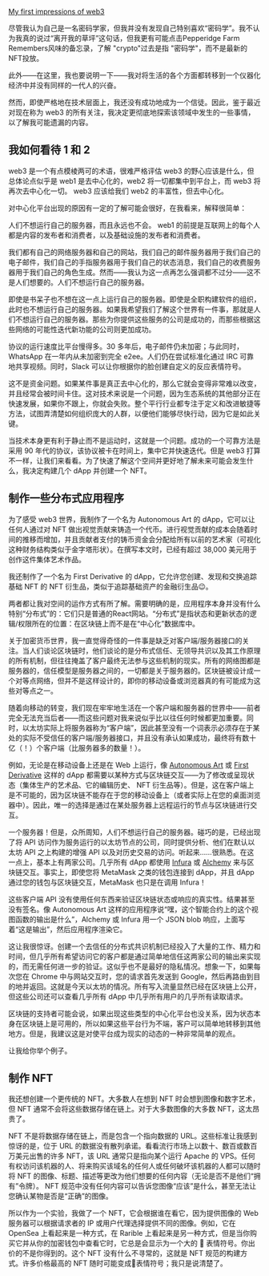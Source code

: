 [My first impressions of web3](https://moxie.org/2022/01/07/web3-first-impressions.html)

尽管我认为自己是一名密码学家，但我并没有发现自己特别喜欢“密码学”。我不认为我真的说过“离开我的草坪”这句话，但我更有可能点击Pepperidge Farm Remembers风味的备忘录，了解 "crypto"过去是指 "密码学"，而不是最新的NFT投放。

此外——在这里，我也要说明一下——我对将生活的各个方面都转移到一个仪器化经济中并没有同样的一代人的兴奋。

然而，即使严格地在技术层面上，我还没有成功地成为一个信徒。因此，鉴于最近对现在称为 web3 的所有关注，我决定更彻底地探索该领域中发生的一些事情，以了解我可能遗漏的内容。

## 我如何看待 1 和 2

web3 是一个有点模棱两可的术语，很难严格评估 web3 的野心应该是什么，但总体论点似乎是 web1 是去中心化的，web2 将一切都集中到平台上，而 web3 将再次去中心化一切。 web3 应该给我们 web2 的丰富性，但去中心化。

对中心化平台出现的原因有一定的了解可能会很好，在我看来，解释很简单：

人们不想运行自己的服务器，而且永远也不会。 web1 的前提是互联网上的每个人都是内容的发布者和消费者，以及基础设施的发布者和消费者。

我们都有自己的网络服务器和自己的网站，我们自己的邮件服务器用于我们自己的电子邮件，我们自己的手指服务器用于我们自己的状态消息，我们自己的收费服务器用于我们自己的角色生成。然而——我认为这一点再怎么强调都不过分——这不是人们想要的。人们不想运行自己的服务器。

即使是书呆子也不想在这一点上运行自己的服务器。即使是全职构建软件的组织，此时也不想运行自己的服务器。如果我希望我们了解这个世界有一件事，那就是人们不想运行自己的服务器。那些为你提供这些服务的公司是成功的，而那些根据这些网络的可能性迭代新功能的公司则更加成功。

协议的运行速度比平台慢得多。30 多年后，电子邮件仍未加密；与此同时，WhatsApp 在一年内从未加密到完全 e2ee。人们仍在尝试标准化通过 IRC 可靠地共享视频。同时，Slack 可以让你根据你的脸创建自定义的反应表情符号。

这不是资金问题。如果某件事是真正去中心化的，那么它就会变得非常难以改变，并且经常会被时间卡住。这对技术来说是一个问题，因为生态系统的其他部分正在快速发展，如果你不跟上，你就会失败。整个平行行业都专注于定义和改进敏捷等方法，试图弄清楚如何组织庞大的人群，以便他们能够尽快行动，因为它是如此关键。

当技术本身更有利于静止而不是运动时，这就是一个问题。成功的一个可靠方法是采用 90 年代的协议，该协议被卡在时间上，集中它并快速迭代。但是 web3 打算不一样，让我们来看看。为了快速了解这个空间并更好地了解未来可能会发生什么，我决定构建几个 dApp 并创建一个 NFT。

## 制作一些分布式应用程序

为了感受 web3 世界，我制作了一个名为 Autonomous Art 的 dApp，它可以让任何人通过对 NFT 做出视觉贡献来铸造一个代币。进行视觉贡献的成本会随着时间的推移而增加，并且贡献者支付的铸币资金会分配给所有以前的艺术家（可视化这种财务结构类似于金字塔形状）。在撰写本文时，已经有超过 38,000 美元用于创作这件集体艺术作品。

我还制作了一个名为 First Derivative 的 dApp，它允许您创建、发现和交换追踪基础 NFT 的 NFT 衍生品，类似于追踪基础资产的金融衍生品😉。

两者都让我对空间的运作方式有所了解。需要明确的是，应用程序本身并没有什么特别“分布式”的：它们只是普通的React网站。“分布式”是指状态和更新状态的逻辑/权限所在的位置：在区块链上而不是在“中心化”数据库中。

关于加密货币世界，我一直觉得奇怪的一件事是缺乏对客户端/服务器接口的关注。当人们谈论区块链时，他们谈论的是分布式信任、无领导共识以及其工作原理的所有机制，但往往掩盖了客户最终无法参与这些机制的现实。所有的网络图都是服务器的，信任模型是服务器之间的，一切都是关于服务器的。区块链被设计成一个对等点网络，但并不是这样设计的，即你的移动设备或浏览器真的有可能成为这些对等点之一。

随着向移动的转变，我们现在牢牢地生活在一个客户端和服务器的世界中——前者完全无法充当后者——而这些问题对我来说似乎比以往任何时候都更加重要。同时，以太坊实际上将服务器称为“客户端”，因此甚至没有一个词表示必须存在于某处的实际不受信任的客户端/服务器接口，并且没有承认如果成功，最终将有数十亿（！）个客户端（比服务器多的数量！）。

例如，无论是在移动设备上还是在 Web 上运行，像 [Autonomous Art](https://autonomous.graphics/) 或 [First Derivative](https://firstderivative.market/) 这样的 dApp 都需要以某种方式与区块链交互——为了修改或呈现状态（集体生产的艺术品、它的编辑历史、 NFT 衍生品等）。但是，这在客户端上是不可能的，因为区块链不能存在于您的移动设备上（或者实际上在您的桌面浏览器中）。因此，唯一的选择是通过在某处服务器上远程运行的节点与区块链进行交互。

一个服务器！但是，众所周知，人们不想运行自己的服务器。碰巧的是，已经出现了将 API 访问作为服务运行的以太坊节点的公司，同时提供分析、他们在默认以太坊 API 之上构建的增强 API 以及对历史交易的访问。听起来……很熟悉。在这一点上，基本上有两家公司。几乎所有 dApp 都使用 [Infura](https://infura.io/) 或 [Alchemy](https://www.alchemy.com/) 来与区块链交互。事实上，即使您将 MetaMask 之类的钱包连接到 dApp，并且 dApp 通过您的钱包与区块链交互，MetaMask 也只是在调用 Infura！

这些客户端 API 没有使用任何东西来验证区块链状态或响应的真实性。结果甚至没有签名。像 Autonomous Art 这样的应用程序说“嘿，这个智能合约上的这个视图函数的输出是什么”，Alchemy 或 Infura 用一个 JSON blob 响应，上面写着“这是输出”，然后应用程序渲染它。

这让我很惊讶。创建一个去信任的分布式共识机制已经投入了大量的工作、精力和时间，但几乎所有希望访问它的客户都是通过简单地信任这两家公司的输出来实现的，而无需任何进一步的验证。这似乎也不是最好的隐私情况。想象一下，如果每次您在 Chrome 中与网站交互时，您的请求首先发送到 Google，然后再路由到目的地并返回。这就是今天以太坊的情况。所有写入流量显然已经在区块链上公开，但这些公司还可以查看几乎所有 dApp 中几乎所有用户的几乎所有读取请求。

区块链的支持者可能会说，如果出现这些类型的中心化平台也没关系，因为状态本身在区块链上是可用的，所以如果这些平台行为不端，客户可以简单地转移到其他地方。但是，我建议这是对使平台成为现实的动态的一种非常简单的观点。

让我给你举个例子。

## 制作 NFT

我还想创建一个更传统的 NFT。大多数人在想到 NFT 时会想到图像和数字艺术，但 NFT 通常不会将这些数据存储在链上。对于大多数图像的大多数 NFT，这太昂贵了。

NFT 不是将数据存储在链上，而是包含一个指向数据的 URL。这些标准让我感到惊讶的是，位于 URL 的数据没有散列承诺。看看流行市场上以数十、数百或数百万美元出售的许多 NFT，该 URL 通常只是指向某个运行 Apache 的 VPS。任何有权访问该机器的人、将来购买该域名的任何人或任何破坏该机器的人都可以随时将 NFT 的图像、标题、描述等更改为他们想要的任何内容（无论是否不是他们“拥有”令牌）。 NFT 规范中没有任何内容可以告诉您图像“应该”是什么，甚至无法让您确认某物是否是“正确”的图像。

所以作为一个实验，我做了一个 NFT，它会根据谁在看它，因为提供图像的 Web 服务器可以根据请求者的 IP 或用户代理选择提供不同的图像。例如，它在 OpenSea 上看起来是一种方式，在 Rarible 上看起来是另一种方式，但是当你购买它并从你的加密钱包中查看它时，它总是会显示为一个大的 💩 表情符号。你出价的不是你得到的。这个 NFT 没有什么不寻常的，这就是 NFT 规范的构建方式。许多价格最高的 NFT 随时可能变成💩表情符号；我只是说清楚了。